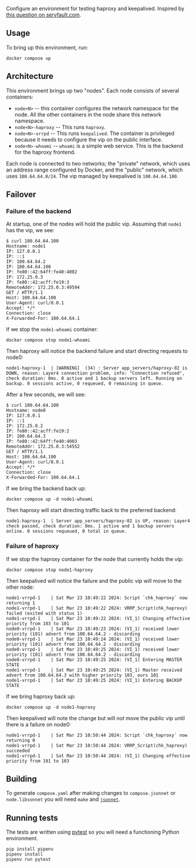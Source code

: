 Configure an environment for testing haproxy and keepalived. Inspired by [this question on servfault.com][question].

[question]: https://serverfault.com/questions/1156761/haproxy-with-keepalived-not-behaving-as-expected

## Usage

To bring up this environment, run:

```
docker compose up
```

## Architecture

This environment brings up two "nodes". Each node consists of several containers:

- `node<N>` -- this container configures the network namespace for the node. All the other containers in the node share this network namespace.
- `node<N>-haproxy` -- This runs `haproxy`.
- `node<N>-vrrpd` -- This runs `keepalived`. The container is privileged because it needs to configure the vip on the public interface.
- `node<N>-whoami` -- `whoami` is a simple web service. This is the backend for the haproxy frontend.

Each node is connected to two networks; the "private" network, which uses an address range configured by Docker, and the "public" network, which uses `100.64.64.0/24`. The vip managed by keepalived is `100.64.64.100`.

## Failover

### Failure of the backend

At startup, one of the nodes will hold the public vip. Assuming that `node1` has the vip, we see:

```
$ curl 100.64.64.100
Hostname: node1
IP: 127.0.0.1
IP: ::1
IP: 100.64.64.2
IP: 100.64.64.100
IP: fe80::42:64ff:fe40:4002
IP: 172.25.0.3
IP: fe80::42:acff:fe19:3
RemoteAddr: 172.25.0.3:49594
GET / HTTP/1.1
Host: 100.64.64.100
User-Agent: curl/8.0.1
Accept: */*
Connection: close
X-Forwarded-For: 100.64.64.1
```

If we stop the `node1-whoami` container:

```
docker compose stop node1-whoami
```

Then haproxy will notice the backend failure and start directing requests to node0:

```
node1-haproxy-1  | [WARNING]  (34) : Server app_servers/haproxy-02 is DOWN, reason: Layer4 connection problem, info: "Connection refused", check duration: 0ms. 0 active and 1 backup servers left. Running on backup. 0 sessions active, 0 requeued, 0 remaining in queue.
```

After a few seconds, we will see:

```
$ curl 100.64.64.100
Hostname: node0
IP: 127.0.0.1
IP: ::1
IP: 172.25.0.2
IP: fe80::42:acff:fe19:2
IP: 100.64.64.3
IP: fe80::42:64ff:fe40:4003
RemoteAddr: 172.25.0.3:54552
GET / HTTP/1.1
Host: 100.64.64.100
User-Agent: curl/8.0.1
Accept: */*
Connection: close
X-Forwarded-For: 100.64.64.1
```

If we bring the backend back up:

```
docker compose up -d node1-whoami
```

Then haproxy will start directing traffic back to the preferred backend:

```
node1-haproxy-1  | Server app_servers/haproxy-02 is UP, reason: Layer4 check passed, check duration: 0ms. 1 active and 1 backup servers online. 0 sessions requeued, 0 total in queue.
```

### Failure of haproxy

If we stop the haproxy container for the node that currently holds the vip:

```
docker compose stop node1-haproxy
```

Then keepalived will notice the failure and the public vip will move to the other node:

```
node1-vrrpd-1    | Sat Mar 23 10:49:22 2024: Script `chk_haproxy` now returning 1
node1-vrrpd-1    | Sat Mar 23 10:49:22 2024: VRRP_Script(chk_haproxy) failed (exited with status 1)
node1-vrrpd-1    | Sat Mar 23 10:49:22 2024: (VI_1) Changing effective priority from 103 to 101
node0-vrrpd-1    | Sat Mar 23 10:49:23 2024: (VI_1) received lower priority (101) advert from 100.64.64.2 - discarding
node0-vrrpd-1    | Sat Mar 23 10:49:24 2024: (VI_1) received lower priority (101) advert from 100.64.64.2 - discarding
node0-vrrpd-1    | Sat Mar 23 10:49:25 2024: (VI_1) received lower priority (101) advert from 100.64.64.2 - discarding
node0-vrrpd-1    | Sat Mar 23 10:49:25 2024: (VI_1) Entering MASTER STATE
node1-vrrpd-1    | Sat Mar 23 10:49:25 2024: (VI_1) Master received advert from 100.64.64.3 with higher priority 103, ours 101
node1-vrrpd-1    | Sat Mar 23 10:49:25 2024: (VI_1) Entering BACKUP STATE
```

If we bring haproxy back up:

```
docker compose up -d node1-haproxy
```

Then keepalived will note the change but will *not* move the public vip until there is a failure on node0:

```
node1-vrrpd-1    | Sat Mar 23 10:50:44 2024: Script `chk_haproxy` now returning 0
node1-vrrpd-1    | Sat Mar 23 10:50:44 2024: VRRP_Script(chk_haproxy) succeeded
node1-vrrpd-1    | Sat Mar 23 10:50:44 2024: (VI_1) Changing effective priority from 101 to 103
```

## Building

To generate `compose.yaml` after making changes to `compose.jsonnet` or `node.libsonnet` you will need `make` and [`jsonnet`][jsonnet].

[jsonnet]: https://jsonnet.org/


## Running tests

The tests are written using [pytest] so you will need a functioning Python environment.

```
pip install pipenv
pipenv install
pipenv run pytest
```

[pytest]: https://docs.pytest.org
